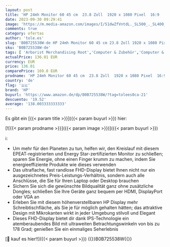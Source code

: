 ```yaml
---
layout: post
title: 'HP 24mh Monitor 60 45 cm  23.8 Zoll  1920 x 1080 Pixel  16:9   60 Hz  Full HD IPS  178 Grad Betrachtungswinkel  VGA  HDMI 1.4  DisplayPort 1.2  Neigefunktion  Grau / Silber'
date: 2023-09-30 09:29:41
image: 'https://m.media-amazon.com/images/I/51dwZfVntdL._SL500_._SL400_.jpg'
comments: true
category: ofertas
author: 'tole.es'
slug: 'B0B725538W-de HP 24mh Monitor 60 45 cm 23.8 Zoll 1920 x 1080 Pixel 16:9...'
sku: 'B0B725538W-de'
tags: [ 'Arborist Merchandising Root','Computer & Zubehör','Computer & Zubehör: Produkte mit Umwelt-Label','Monitore','Self Service','Special Features Stores','a4cbee59-f823-40fe-831a-7de64f655f6f_0','a4cbee59-f823-40fe-831a-7de64f655f6f_1301','hp','🇩🇪', ]
actualPrice: 136.01 EUR
currency: EUR
price: 136.01
comparePrice: 169.0 EUR
prodname: 'HP 24mh Monitor 60 45 cm  23.8 Zoll  1920 x 1080 Pixel  16:9   60 Hz  Full HD IPS  178 Grad Betrachtungswinkel  VGA  HDMI 1.4  DisplayPort 1.2  Neigefunktion  Grau / Silber'
country: 'de'
flag: '🇩🇪'
brand: 'HP'
buyurl: 'https://www.amazon.de/dp/B0B725538W/?tag=tolees0ca-21'
descuento: '19.52'
average: '138.003333333333'
---
```


Es gibt ein [{{< param title >}}]({{< param buyurl >}}) hier:

[![{{< param prodname >}}]({{< param image >}})]({{< param buyurl >}})

ℹ️:

- Um mehr für den Planeten zu tun, helfen wir, den Kreislauf mit diesem EPEAT-registrierten und Energy Star-zertifizierten Monitor zu schließen; sparen Sie Energie, ohne einen Finger krumm zu machen, indem Sie energieeffiziente Produkte wie dieses verwenden
- Das ultraflache, fast randlose FHD-Display bietet Ihnen nicht nur ein ausgezeichnetes Preis-Leistungs-Verhältnis, sondern auch alle Anschlüsse, die Sie für Ihren Laptop oder Desktop brauchen
- Sichern Sie sich die gewünschte Bildqualität ganz ohne zusätzliche Dongles; schließen Sie Ihre Geräte ganz bequem per HDMI, DisplayPort oder VGA an
- Erleben Sie mit diesem höhenverstellbaren HP Display mehr Schreibtischfläche, als Sie je für möglich gehalten hätten; das attraktive Design mit Mikrokanten wirkt in jeder Umgebung stilvoll und Elegant
- Dieses FHD-Display bietet dir dank IPS-Technologie ein atemberaubendes Bild mit ultraweiten Betrachtungswinkeln von bis zu 178 Grad; genießen Sie ein einmaliges Seherlebnis

[🛒 kauf es hier!!]({{< param buyurl >}})
{{<world>}}B0B725538W{{</world>}}
